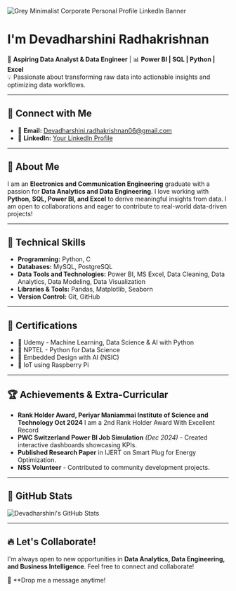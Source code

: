 
![Grey Minimalist Corporate Personal Profile LinkedIn Banner](https://github.com/user-attachments/assets/ab10e620-2a49-4f39-9d8c-b62e486989ca)

 # I'm Devadharshini Radhakrishnan

🚀 **Aspiring Data Analyst & Data Engineer** | 📊 **Power BI | SQL | Python | Excel**  
💡 Passionate about transforming raw data into actionable insights and optimizing data workflows.

---

## 🔗 Connect with Me
- 📧 **Email:** [Devadharshini.radhakrishnan06@gmail.com](mailto:Devadharshini.radhakrishnan06@gmail.com)
- 💼 **LinkedIn:** [Your LinkedIn Profile](https://www.linkedin.com/in/devadharshini-radhakrishnan-151441282/)

---

## 📌 About Me
I am an **Electronics and Communication Engineering** graduate with a passion for **Data Analytics and Data Engineering**. I love working with **Python, SQL, Power BI, and Excel** to derive meaningful insights from data. I am open to collaborations and eager to contribute to real-world data-driven projects!

---

## 🚀 Technical Skills
- **Programming:** Python, C
- **Databases:** MySQL, PostgreSQL
- **Data Tools and Technologies:** Power BI, MS Excel, Data Cleaning, Data Analytics, Data Modeling, Data Visualization
- **Libraries & Tools:** Pandas, Matplotlib, Seaborn
- **Version Control:** Git, GitHub

---

## 📜 Certifications
- 🏅 Udemy - Machine Learning, Data Science & AI with Python
- 🏅 NPTEL - Python for Data Science
- 🏅 Embedded Design with AI (NSIC)
- 🏅 IoT using Raspberry Pi

---

## 🏆 Achievements & Extra-Curricular
- **Rank Holder Award, Periyar Maniammai Institute of Science and Technology Oct 2024**
I am a 2nd Rank Holder Award With Excellent Record
-  **PWC Switzerland Power BI Job Simulation** *(Dec 2024)* - Created interactive dashboards showcasing KPIs.
- **Published Research Paper** in IJERT on Smart Plug for Energy Optimization.
- **NSS Volunteer** - Contributed to community development projects.

---

## 📂 GitHub Stats
![Devadharshini's GitHub Stats](https://github-readme-stats.vercel.app/api?username=your-github-username&show_icons=true&theme=radical)

---

## 🔥 Let's Collaborate!
I'm always open to new opportunities in **Data Analytics, Data Engineering, and Business Intelligence**. Feel free to connect and collaborate!

📩 **Drop me a message anytime!

<!---
Devadharshini06-R/Devadharshini06-R is a ✨ special ✨ repository because its `README.md` (this file) appears on your GitHub profile.
You can click the Preview link to take a look at your changes.
--->
